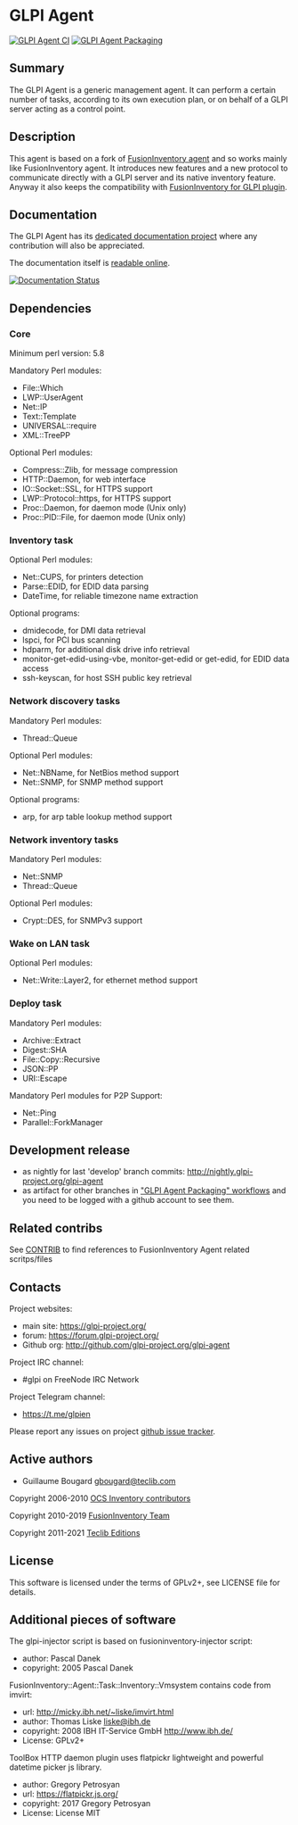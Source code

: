 # GLPI Agent

[![GLPI Agent CI](https://github.com/glpi-project/glpi-agent/actions/workflows/glpi-agent-ci.yml/badge.svg)](https://github.com/glpi-project/glpi-agent/actions/workflows/glpi-agent-ci.yml)
[![GLPI Agent Packaging](https://github.com/glpi-project/glpi-agent/actions/workflows/glpi-agent-packaging.yml/badge.svg)](https://github.com/glpi-project/glpi-agent/actions/workflows/glpi-agent-packaging.yml)

## Summary

The GLPI Agent is a generic management agent. It can perform a
certain number of tasks, according to its own execution plan, or on behalf of a
GLPI server acting as a control point.

## Description

This agent is based on a fork of [FusionInventory agent](https://github.com/fusioninventory/fusioninventory-agent) and so works mainly like FusionInventory agent.
It introduces new features and a new protocol to communicate directly with a GLPI server and its native inventory feature. Anyway it also keeps the compatibility with [FusionInventory for GLPI plugin](https://github.com/fusioninventory/fusioninventory-for-glpi).

## Documentation

The GLPI Agent has its [dedicated documentation project](https://github.com/glpi-project/doc-agent) where any contribution will also be appreciated.

The documentation itself is [readable online](https://glpi-agent.readthedocs.io/).

[![Documentation Status](https://readthedocs.org/projects/glpi-agent/badge/?version=latest)](https://glpi-agent.readthedocs.io/en/latest/?badge=latest)

## Dependencies

### Core

Minimum perl version: 5.8

Mandatory Perl modules:

* File::Which
* LWP::UserAgent
* Net::IP
* Text::Template
* UNIVERSAL::require
* XML::TreePP

Optional Perl modules:

* Compress::Zlib, for message compression
* HTTP::Daemon, for web interface
* IO::Socket::SSL, for HTTPS support
* LWP::Protocol::https, for HTTPS support
* Proc::Daemon, for daemon mode (Unix only)
* Proc::PID::File, for daemon mode (Unix only)

### Inventory task

Optional Perl modules:

* Net::CUPS, for printers detection
* Parse::EDID, for EDID data parsing
* DateTime, for reliable timezone name extraction

Optional programs:

* dmidecode, for DMI data retrieval
* lspci, for PCI bus scanning
* hdparm, for additional disk drive info retrieval
* monitor-get-edid-using-vbe, monitor-get-edid or get-edid, for EDID data access
* ssh-keyscan, for host SSH public key retrieval

### Network discovery tasks

Mandatory Perl modules:

* Thread::Queue

Optional Perl modules:

* Net::NBName, for NetBios method support
* Net::SNMP, for SNMP method support

Optional programs:

* arp, for arp table lookup method support

### Network inventory tasks

Mandatory Perl modules:

* Net::SNMP
* Thread::Queue

Optional Perl modules:

* Crypt::DES, for SNMPv3 support

### Wake on LAN task

Optional Perl modules:

* Net::Write::Layer2, for ethernet method support

### Deploy task

Mandatory Perl modules:

* Archive::Extract
* Digest::SHA
* File::Copy::Recursive
* JSON::PP
* URI::Escape

Mandatory Perl modules for P2P Support:
* Net::Ping
* Parallel::ForkManager

## Development release

* as nightly for last 'develop' branch commits: <http://nightly.glpi-project.org/glpi-agent>
* as artifact for other branches in ["GLPI Agent Packaging" workflows](https://github.com/glpi-project/glpi-agent/actions/workflows/glpi-agent-packaging.yml?query=is%3Asuccess+event%3Apush+-branch%3Adevelop)
  and you need to be logged with a github account to see them.

## Related contribs

See [CONTRIB](CONTRIB.md) to find references to FusionInventory Agent related scritps/files

## Contacts

Project websites:

* main site: <https://glpi-project.org/>
* forum: <https://forum.glpi-project.org/>
* Github org: <http://github.com/glpi-project.org/glpi-agent>

Project IRC channel:

* #glpi on FreeNode IRC Network

Project Telegram channel:

* https://t.me/glpien

Please report any issues on project [github issue tracker](https://github.com/glpi-project/glpi-agent/issues).

## Active authors

* Guillaume Bougard <gbougard@teclib.com>

Copyright 2006-2010 [OCS Inventory contributors](https://www.ocsinventory-ng.org/)

Copyright 2010-2019 [FusionInventory Team](http://fusioninventory.org)

Copyright 2011-2021 [Teclib Editions](http://www.teclib-edition.com/)

## License

This software is licensed under the terms of GPLv2+, see LICENSE file for
details.

## Additional pieces of software

The glpi-injector script is based on fusioninventory-injector script:

* author: Pascal Danek
* copyright: 2005 Pascal Danek

FusionInventory::Agent::Task::Inventory::Vmsystem
contains code from imvirt:

* url: <http://micky.ibh.net/~liske/imvirt.html>
* author: Thomas Liske <liske@ibh.de>
* copyright: 2008 IBH IT-Service GmbH <http://www.ibh.de/>
* License: GPLv2+

ToolBox HTTP daemon plugin uses flatpickr lightweight and powerful datetime picker js library.
* author: Gregory Petrosyan
* url: <https://flatpickr.js.org/>
* copyright: 2017 Gregory Petrosyan
* License: License MIT
